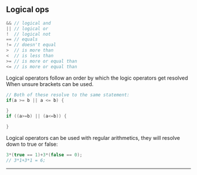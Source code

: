 Logical ops
------------

```c
&& // logical and
|| // logical or 
!  // logical not
== // equals
!= // doesn't equal
>  // is more than
<  // is less than
>= // is more or equal than
<= // is more or equal than
```

Logical operators follow an order by which the logic operators get resolved
When unsure brackets can be used.
```c
// Both of these resolve to the same statement:
if(a >= b || a <= b) {

}
if ((a>=b) || (a<=b)) {

}
```

Logical operators can be used with regular arithmetics, they will resolve down to true or false:
```c
3*(true == 1)+3*(false == 0);
// 3*1+3*1 = 6;
```


------------